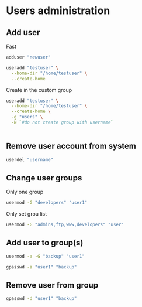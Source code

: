 # Users administration
## Add user
Fast
```bash
adduser "newuser"
```

```bash
useradd "testuser" \
  --home-dir "/home/testuser" \
  --create-home
```

Create in the custom group
```bash
useradd "testuser" \
  --home-dir "/home/testuser" \
  --create-home \
  -g "users" \
  -N `#do not create group with username`
  
```

## Remove user account from system
```bash
userdel "username"
```

## Change user groups
Only one group
```bash
usermod -G "developers" "user1" 
```

Only set grou list
```bash
usermod -G "admins,ftp,www,developers" "user"
```
## Add user to group(s)
```bash
usermod -a -G "backup" "user1"
```
```bash
gpasswd -a "user1" "backup"
```
## Remove user from group
```bash
gpasswd -d "user1" "backup"
```
